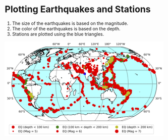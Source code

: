 # Plotting Earthquakes and Stations 
1. The size of the earthquakes is based on the magnitude.
2. The color of the earthquakes is based on the depth.
3. Stations are plotted using the blue triangles.

<p align="center">
<img src="EQ_distr.png">
</p>
